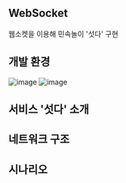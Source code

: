 ## WebSocket
웹소켓을 이용해 민속놀이 '섯다' 구현



## 개발 환경
![image](https://github.com/jjindol/WebSocket/assets/109019833/22053f06-bf5f-4d8a-becb-3d7637aea018)
![image](https://github.com/jjindol/WebSocket/assets/109019833/7b4f6a82-1fd0-4b57-933a-0187b84f2c3e)






## 서비스 '섯다' 소개



## 네트워크 구조



## 시나리오
